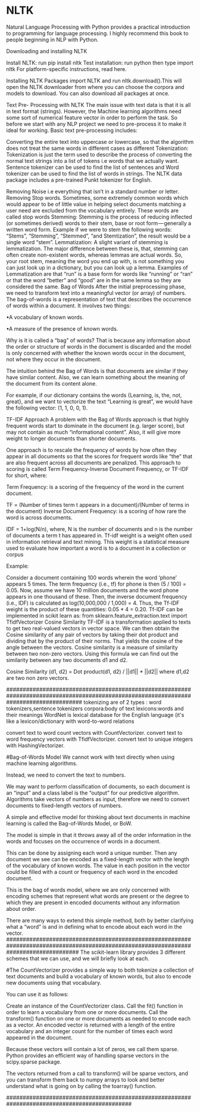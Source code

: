 # NLTK
Natural Language Processing with Python provides a practical introduction to programming for language processing. I highly recommend this book to people beginning in NLP with Python.

Downloading and installing NLTK

Install NLTK: run pip install nltk
Test installation: run python then type import nltk
For platform-specific instructions, read here.

Installing NLTK Packages
import NLTK and run nltk.download().This will open the NLTK downloader from where you can choose the corpora and models to download. You can also download all packages at once.

Text Pre- Processing with NLTK
The main issue with text data is that it is all in text format (strings). However, the Machine learning algorithms need some sort of numerical feature vector in order to perform the task. So before we start with any NLP project we need to pre-process it to make it ideal for working. Basic text pre-processing includes:

Converting the entire text into uppercase or lowercase, so that the algorithm does not treat the same words in different cases as different
Tokenization: Tokenization is just the term used to describe the process of converting the normal text strings into a list of tokens i.e words that we actually want. Sentence tokenizer can be used to find the list of sentences and Word tokenizer can be used to find the list of words in strings.
The NLTK data package includes a pre-trained Punkt tokenizer for English.

Removing Noise i.e everything that isn’t in a standard number or letter.
Removing Stop words. Sometimes, some extremely common words which would appear to be of little value in helping select documents matching a user need are excluded from the vocabulary entirely. These words are called stop words
Stemming: Stemming is the process of reducing inflected (or sometimes derived) words to their stem, base or root form — generally a written word form. Example if we were to stem the following words: “Stems”, “Stemming”, “Stemmed”, “and Stemtization”, the result would be a single word “stem”.
Lemmatization: A slight variant of stemming is lemmatization. The major difference between these is, that, stemming can often create non-existent words, whereas lemmas are actual words. So, your root stem, meaning the word you end up with, is not something you can just look up in a dictionary, but you can look up a lemma. Examples of Lemmatization are that “run” is a base form for words like “running” or “ran” or that the word “better” and “good” are in the same lemma so they are considered the same.
Bag of Words
After the initial preprocessing phase, we need to transform text into a meaningful vector (or array) of numbers. The bag-of-words is a representation of text that describes the occurrence of words within a document. It involves two things:

•A vocabulary of known words.

•A measure of the presence of known words.

Why is it is called a “bag” of words? That is because any information about the order or structure of words in the document is discarded and the model is only concerned with whether the known words occur in the document, not where they occur in the document.

The intuition behind the Bag of Words is that documents are similar if they have similar content. Also, we can learn something about the meaning of the document from its content alone.

For example, if our dictionary contains the words {Learning, is, the, not, great}, and we want to vectorize the text “Learning is great”, we would have the following vector: (1, 1, 0, 0, 1).

TF-IDF Approach
A problem with the Bag of Words approach is that highly frequent words start to dominate in the document (e.g. larger score), but may not contain as much “informational content”. Also, it will give more weight to longer documents than shorter documents.

One approach is to rescale the frequency of words by how often they appear in all documents so that the scores for frequent words like “the” that are also frequent across all documents are penalized. This approach to scoring is called Term Frequency-Inverse Document Frequency, or TF-IDF for short, where:

Term Frequency: is a scoring of the frequency of the word in the current document.

TF = (Number of times term t appears in a document)/(Number of terms in the document)
Inverse Document Frequency: is a scoring of how rare the word is across documents.

IDF = 1+log(N/n), where, N is the number of documents and n is the number of documents a term t has appeared in.
Tf-idf weight is a weight often used in information retrieval and text mining. This weight is a statistical measure used to evaluate how important a word is to a document in a collection or corpus

Example:

Consider a document containing 100 words wherein the word ‘phone’ appears 5 times.
The term frequency (i.e., tf) for phone is then (5 / 100) = 0.05. Now, assume we have 10 million documents and the word phone appears in one thousand of these. Then, the inverse document frequency (i.e., IDF) is calculated as log(10,000,000 / 1,000) = 4. Thus, the Tf-IDF weight is the product of these quantities: 0.05 * 4 = 0.20.
Tf-IDF can be implemented in scikit learn as:
from sklearn.feature_extraction.text import TfidfVectorizer
Cosine Similarity
TF-IDF is a transformation applied to texts to get two real-valued vectors in vector space. We can then obtain the Cosine similarity of any pair of vectors by taking their dot product and dividing that by the product of their norms. That yields the cosine of the angle between the vectors. Cosine similarity is a measure of similarity between two non-zero vectors. Using this formula we can find out the similarity between any two documents d1 and d2.

Cosine Similarity (d1, d2) =  Dot product(d1, d2) / ||d1|| * ||d2||
where d1,d2 are two non zero vectors.

#######################################################################################################################################
tokenizing are of 2 types : word tokenizers,sentence tokenizers
corpora:body of text
lexicons:words and their meanings
WordNet is lexical database for the English language (it's like a lexicon/dictionary with word-to-word relations

convert text to word count vectors with CountVectorizer.
convert text to word frequency vectors with TfidfVectorizer.
convert text to unique integers with HashingVectorizer.


#Bag-of-Words Model
We cannot work with text directly when using machine learning algorithms.

Instead, we need to convert the text to numbers.

We may want to perform classification of documents, so each document is an “input” and a class label is the “output” for our predictive algorithm. Algorithms take vectors of numbers as input, therefore we need to convert documents to fixed-length vectors of numbers.

A simple and effective model for thinking about text documents in machine learning is called the Bag-of-Words Model, or BoW.

The model is simple in that it throws away all of the order information in the words and focuses on the occurrence of words in a document.

This can be done by assigning each word a unique number. Then any document we see can be encoded as a fixed-length vector with the length of the vocabulary of known words. The value in each position in the vector could be filled with a count or frequency of each word in the encoded document.

This is the bag of words model, where we are only concerned with encoding schemes that represent what words are present or the degree to which they are present in encoded documents without any information about order.

There are many ways to extend this simple method, both by better clarifying what a “word” is and in defining what to encode about each word in the vector.
######################################################################################################################################
The scikit-learn library provides 3 different schemes that we can use, and we will briefly look at each.

#The CountVectorizer provides a simple way to both tokenize a collection of text documents and build a vocabulary of known words, but also to encode new documents using that vocabulary.

You can use it as follows:

Create an instance of the CountVectorizer class.
Call the fit() function in order to learn a vocabulary from one or more documents.
Call the transform() function on one or more documents as needed to encode each as a vector.
An encoded vector is returned with a length of the entire vocabulary and an integer count for the number of times each word appeared in the document.

Because these vectors will contain a lot of zeros, we call them sparse. Python provides an efficient way of handling sparse vectors in the scipy.sparse package.

The vectors returned from a call to transform() will be sparse vectors, and you can transform them back to numpy arrays to look and better understand what is going on by calling the toarray() function.

##############################################################################################
